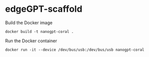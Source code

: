# edgeGPT-scaffold

Build the Docker image
```
docker build -t nanogpt-coral .
```

Run the Docker container
```
docker run -it --device /dev/bus/usb:/dev/bus/usb nanogpt-coral
```

